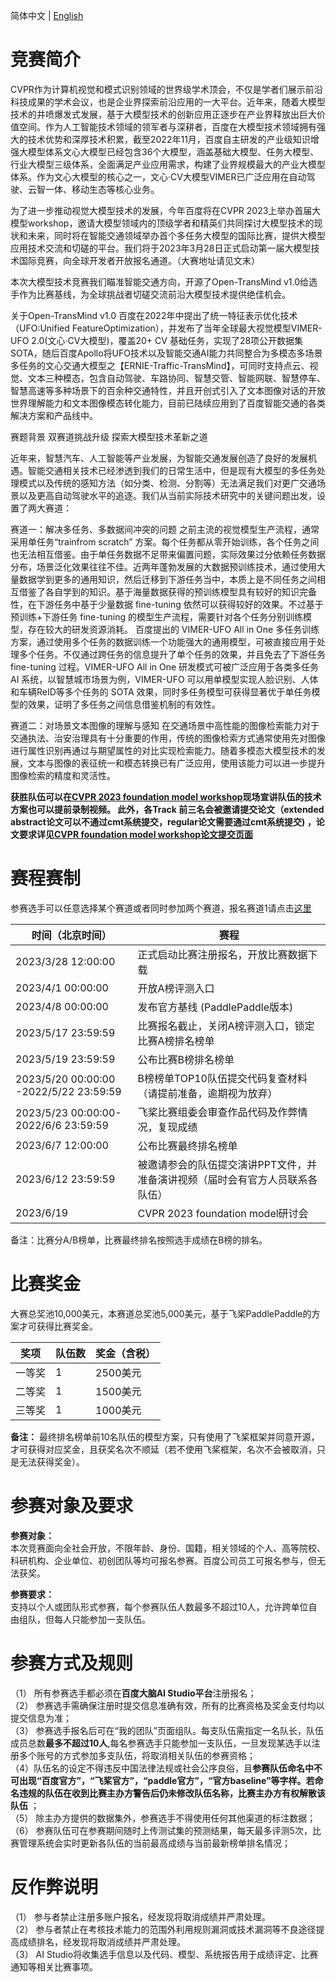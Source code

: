 简体中文 | [English](README.md)

# 竞赛简介

CVPR作为计算机视觉和模式识别领域的世界级学术顶会，不仅是学者们展示前沿科技成果的学术会议，也是企业界探索前沿应用的一大平台。近年来，随着大模型技术的井喷爆发式发展，基于大模型技术的创新应用正逐步在产业界释放出巨大价值空间。作为人工智能技术领域的领军者与深耕者，百度在大模型技术领域拥有强大的技术优势和深厚技术积累，截至2022年11月，百度自主研发的产业级知识增强大模型体系文心大模型已经包含36个大模型，涵盖基础大模型、任务大模型、行业大模型三级体系，全面满足产业应用需求，构建了业界规模最大的产业大模型体系。作为文心大模型的核心之一，文心·CV大模型VIMER已广泛应用在自动驾驶、云智一体、移动生态等核心业务。

为了进一步推动视觉大模型技术的发展，今年百度将在CVPR 2023上举办首届大模型workshop，邀请大模型领域内的顶级学者和精英们共同探讨大模型技术的现状和未来，同时将在智能交通领域举办首个多任务大模型的国际比赛，提供大模型应用技术交流和切磋的平台。我们将于2023年3月28日正式启动第一届大模型技术国际竞赛，向全球开发者开放报名通道。（大赛地址请见文末）

本次大模型技术竞赛我们瞄准智能交通方向，开源了Open-TransMind v1.0给选手作为比赛基线，为全球挑战者切磋交流前沿大模型技术提供绝佳机会。

关于Open-TransMind v1.0
百度在2022年中提出了统一特征表示优化技术（UFO:Unified FeatureOptimization），并发布了当年全球最大视觉模型VIMER-UFO 2.0(文心·CV大模型)，覆盖20+ CV 基础任务，实现了28项公开数据集 SOTA，随后百度Apollo将UFO技术以及智能交通AI能力共同整合为多模态多场景多任务的文心交通大模型之【ERNIE-Traffic-TransMind】，可同时支持点云、视觉、文本三种模态，包含自动驾驶、车路协同、智慧交管、智能网联、智慧停车、智慧高速等多种场景下的百余种交通特性，并且开创式引入了文本图像对话的开放世界理解能力和文本图像模态转化能力，目前已陆续应用到了百度智能交通的各类解决方案和产品线中。


赛题背景
双赛道挑战升级 探索大模型技术革新之道

近年来，智慧汽车、人工智能等产业发展，为智能交通发展创造了良好的发展机遇。智能交通相关技术已经渗透到我们的日常生活中，但是现有大模型的多任务处理模式以及传统的感知方法（如分类、检测、分割等）无法满足我们对更广交通场景以及更高自动驾驶水平的追逐。我们从当前实际技术研究中的关键问题出发，设置了两大赛道：

赛道一：解决多任务、多数据间冲突的问题
之前主流的视觉模型生产流程，通常采用单任务“trainfrom scratch” 方案。每个任务都从零开始训练，各个任务之间也无法相互借鉴。由于单任务数据不足带来偏置问题，实际效果过分依赖任务数据分布，场景泛化效果往往不佳。近两年蓬勃发展的大数据预训练技术，通过使用大量数据学到更多的通用知识，然后迁移到下游任务当中，本质上是不同任务之间相互借鉴了各自学到的知识。基于海量数据获得的预训练模型具有较好的知识完备性，在下游任务中基于少量数据 fine-tuning 依然可以获得较好的效果。不过基于预训练+下游任务 fine-tuning 的模型生产流程，需要针对各个任务分别训练模型，存在较大的研发资源消耗。
百度提出的 VIMER-UFO All in One 多任务训练方案，通过使用多个任务的数据训练一个功能强大的通用模型，可被直接应用于处理多个任务。不仅通过跨任务的信息提升了单个任务的效果，并且免去了下游任务 fine-tuning 过程。VIMER-UFO All in One 研发模式可被广泛应用于各类多任务 AI 系统，以智慧城市场景为例，VIMER-UFO 可以用单模型实现人脸识别、人体和车辆ReID等多个任务的 SOTA 效果，同时多任务模型可获得显著优于单任务模型的效果，证明了多任务之间信息借鉴机制的有效性。

赛道二：对场景文本图像的理解与感知
在交通场景中高性能的图像检索能力对于交通执法、治安治理具有十分重要的作用，传统的图像检索方式通常使用先对图像进行属性识别再通过与期望属性的对比实现检索能力。随着多模态大模型技术的发展，文本与图像的表征统一和模态转换已有广泛应用，使用该能力可以进一步提升图像检索的精度和灵活性。

   
**获胜队伍可以在[CVPR 2023 foundation model workshop](https://foundation-model.com/)现场宣讲队伍的技术方案也可以提前录制视频。 此外，各Track 前三名会被邀请提交论文（extended abstract论文可以不通过cmt系统提交，regular论文需要通过cmt系统提交) ，论文要求详见[CVPR foundation model workshop论文提交页面](https://foundation-model.com/Paper_Submission)**


# 赛程赛制
参赛选手可以任意选择某个赛道或者同时参加两个赛道，报名赛道1请点击[这里](https://aistudio.baidu.com/aistudio/competition/detail/848/0/introduction)
      
| 时间（北京时间） | 赛程 | 
| -------- | -------- |
| 2023/3/28 12:00:00 | 正式启动比赛注册报名，开放比赛数据下载 |
| 2023/4/1 00:00:00| 开放A榜评测入口 |
| 2023/4/8 00:00:00| 发布官方基线 (PaddlePaddle版本)  |
| 2023/5/17 23:59:59 | 比赛报名截止，关闭A榜评测入口，锁定比赛A榜排名榜单 |
| 2023/5/19 23:59:59 | 公布比赛B榜排名榜单 |
| 2023/5/20 00:00:00 -2022/5/22 23:59:59 | B榜榜单TOP10队伍提交代码复查材料（请提前准备，逾期视为放弃） |
| 2023/5/23 00:00:00-2022/6/6 23:59:59 | 飞桨比赛组委会审查作品代码及作弊情况，复现成绩 |   
| 2023/6/7 12:00:00 | 公布比赛最终排名榜单 |   
| 2023/6/12 23:59:59 | 被邀请参会的队伍提交演讲PPT文件，并准备演讲视频（届时会有官方人员联系各队伍） |   
| 2023/6/19 | CVPR 2023 foundation model研讨会 |   


备注：比赛分A/B榜单，比赛最终排名按照选手成绩在B榜的排名。


# 比赛奖金  
大赛总奖池10,000美元，本赛道总奖池5,000美元，基于飞桨PaddlePaddle的方案才可获得比赛奖金。     
 
| 奖项 | 队伍数 | 奖金（含税） |
| -------- | -------- | -------- |
| 一等奖  | 1   | 2500美元  |
| 二等奖  | 1   | 1500美元 |
| 三等奖  | 1   | 1000美元  |

**备注：** 最终排名榜单前10名队伍的模型方案，只有使用了飞桨框架并同意开源，才可获得对应奖金，且获奖名次不顺延（若不使用飞桨框架，名次不会被取消，只是无法获得奖金）。

# 参赛对象及要求  
**参赛对象：**   
本次竞赛面向全社会开放，不限年龄、身份、国籍，相关领域的个人、高等院校、科研机构、企业单位、初创团队等均可报名参赛。百度公司员工可报名参与，但无法获奖。  
      
**参赛要求：**  
支持以个人或团队形式参赛，每个参赛队伍人数最多不超过10人，允许跨单位自由组队，但每人只能参加一支队伍。  
   

  # 参赛方式及规则  
（1）	所有参赛选手都必须在**百度大脑AI Studio平台**注册报名；      
（2）	参赛选手需确保注册时提交信息准确有效，所有的比赛资格及奖金支付均以提交信息为准；      
（3）	参赛选手报名后可在“我的团队”页面组队。每支队伍需指定一名队长，队伍成员总数**最多不超过10人**,每名参赛选手只能参加一支队伍，一旦发现某选手以注册多个账号的方式参加多支队伍，将取消相关队伍的参赛资格；        
（4）队伍名的设定不得违反中国法律法规或社会公序良俗，且**参赛队伍命名中不可出现“百度官方”，“飞桨官方”，“paddle官方”，“官方baseline”等字样。若命名违规的队伍在收到比赛主办方警告后仍未修改队伍名称，比赛主办方有权解散该队伍** ；     
（5）	除主办方提供的数据集外，参赛选手不得使用任何其他渠道的标注数据；  
（6）	参赛队伍可在参赛期间随时上传测试集的预测结果，每天最多评测5次，比赛管理系统会实时更新各队伍的当前最高成绩与当前最新榜单排名情况；    
 
 
 # 反作弊说明  
（1）	参与者禁止注册多账户报名，经发现将取消成绩并严肃处理。  
（2）	参与者禁止在考核技术能力的范围外利用规则漏洞或技术漏洞等不良途径提高成绩排名，经发现将取消成绩并严肃处理。   
（3）	AI Studio将收集选手信息以及代码、模型、系统报告用于成绩评定、比赛通知等相关比赛事项。  
 
